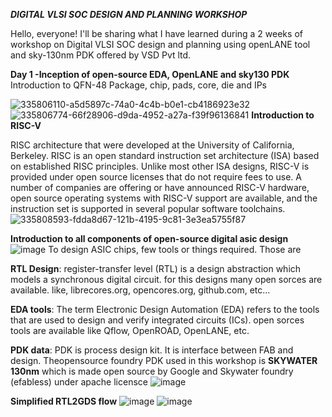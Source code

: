 ***DIGITAL VLSI SOC DESIGN AND PLANNING WORKSHOP***

Hello, everyone! I'll be sharing what I have learned during a 2 weeks of workshop on Digital VLSI SOC design and planning using openLANE tool and sky-130nm PDK offered by VSD Pvt ltd.

**Day 1 -Inception of open-source EDA, OpenLANE and sky130 PDK**
Introduction to QFN-48 Package, chip, pads, core, die and IPs

![335806110-a5d5897c-74a0-4c4b-b0e1-cb4186923e32](https://github.com/gouthamstantri/SOC_DESIGN_AND_PLANNING/assets/51639089/8aeebd01-6710-41f9-88b0-ed75559323ce)
![335806774-66f28906-d9da-4952-a27a-f39f96136841](https://github.com/gouthamstantri/SOC_DESIGN_AND_PLANNING/assets/51639089/fccb2d3e-15c2-46bd-9ab5-e765b5de05b6)
**Introduction to RISC-V**

RISC architecture that were developed at the University of California, Berkeley. RISC is an open standard instruction set architecture (ISA) based on established RISC principles. Unlike most other ISA designs, RISC-V is provided under open source licenses that do not require fees to use. A number of companies are offering or have announced RISC-V hardware, open source operating systems with RISC-V support are available, and the instruction set is supported in several popular software toolchains. 
![335808593-fdda8d67-121b-4195-9c81-3e3ea5755f87](https://github.com/gouthamstantri/SOC_DESIGN_AND_PLANNING/assets/51639089/c6b4509a-650f-4952-8018-a3d68c044168)

**Introduction to all components of open-source digital asic design**
![image](https://github.com/gouthamstantri/SOC_DESIGN_AND_PLANNING/assets/51639089/51e3e3e4-5f1b-4275-abfd-2571361a9531)
To design ASIC chips, few tools or things required. Those are

**RTL Design**: register-transfer level (RTL) is a design abstraction which models a synchronous digital circuit. for this designs many open sorces are available. like, librecores.org, opencores.org, github.com, etc...

**EDA tools**: The term Electronic Design Automation (EDA) refers to the tools that are used to design and verify integrated circuits (ICs). open sorces tools are available like Qflow, OpenROAD, OpenLANE, etc.

**PDK data**: PDK is process design kit. It is interface between FAB and design.
Theopensource foundry PDK used in this workshop is **SKYWATER 130nm** which is made open source by Google and Skywater foundry (efabless) under apache licensce
![image](https://github.com/gouthamstantri/SOC_DESIGN_AND_PLANNING/assets/51639089/f1038ff3-1163-4797-89aa-9ad00a606c12)

**Simplified RTL2GDS flow**
![image](https://github.com/gouthamstantri/SOC_DESIGN_AND_PLANNING/assets/51639089/93118465-e295-4bd8-be0b-4c07f47b918d)
![image](https://github.com/gouthamstantri/SOC_DESIGN_AND_PLANNING/assets/51639089/087c298a-4780-4073-8504-9f32ad675499)
